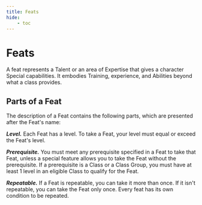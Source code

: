 ```yaml
---
title: Feats
hide:
    - toc
---
```


# Feats

A feat represents a Talent or an area of Expertise that gives a character Special capabilities. It embodies Training, experience, and Abilities beyond what a class provides.

## Parts of a Feat
The description of a Feat contains the following parts, which are presented after the Feat's name:

***Level.*** Each Feat has a level. To take a Feat, your level must equal or exceed the Feat's level.

***Prerequisite.*** You must meet any prerequisite specified in a Feat to take that Feat, unless a special feature allows you to take the Feat without the prerequisite. If a prerequisite is a Class or a Class Group, you must have at least 1 level in an eligible Class to qualify for the Feat.

***Repeatable.*** If a Feat is repeatable, you can take it more than once. If it isn't repeatable, you can take the Feat only once. Every feat has its own condition to be repeated.